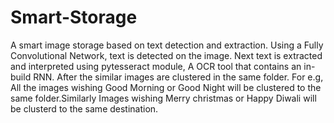 # Smart-Storage
A smart image storage based on text detection and extraction. Using a Fully Convolutional Network, text is detected on the image. Next text is extracted and interpreted using pytesseract module, A OCR tool that contains an in-build RNN. After the similar images are clustered in the same folder. For e.g, All the images wishing Good Morning or Good Night will be clustered to the same folder.Similarly Images wishing Merry christmas or Happy Diwali will be clusterd to the same destination.
